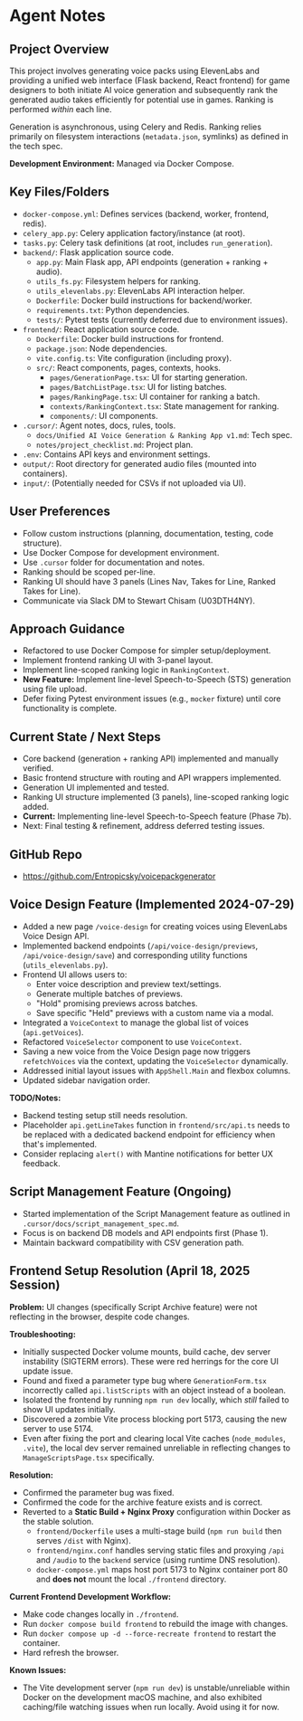 # Agent Notes

## Project Overview

This project involves generating voice packs using ElevenLabs and providing a unified web interface (Flask backend, React frontend) for game designers to both initiate AI voice generation and subsequently rank the generated audio takes efficiently for potential use in games. Ranking is performed *within* each line.

Generation is asynchronous, using Celery and Redis.
Ranking relies primarily on filesystem interactions (`metadata.json`, symlinks) as defined in the tech spec.

**Development Environment:** Managed via Docker Compose.

## Key Files/Folders

- `docker-compose.yml`: Defines services (backend, worker, frontend, redis).
- `celery_app.py`: Celery application factory/instance (at root).
- `tasks.py`: Celery task definitions (at root, includes `run_generation`).
- `backend/`: Flask application source code.
  - `app.py`: Main Flask app, API endpoints (generation + ranking + audio).
  - `utils_fs.py`: Filesystem helpers for ranking.
  - `utils_elevenlabs.py`: ElevenLabs API interaction helper.
  - `Dockerfile`: Docker build instructions for backend/worker.
  - `requirements.txt`: Python dependencies.
  - `tests/`: Pytest tests (currently deferred due to environment issues).
- `frontend/`: React application source code.
  - `Dockerfile`: Docker build instructions for frontend.
  - `package.json`: Node dependencies.
  - `vite.config.ts`: Vite configuration (including proxy).
  - `src/`: React components, pages, contexts, hooks.
      - `pages/GenerationPage.tsx`: UI for starting generation.
      - `pages/BatchListPage.tsx`: UI for listing batches.
      - `pages/RankingPage.tsx`: UI container for ranking a batch.
      - `contexts/RankingContext.tsx`: State management for ranking.
      - `components/`: UI components.
- `.cursor/`: Agent notes, docs, rules, tools.
  - `docs/Unified AI Voice Generation & Ranking App v1.md`: Tech spec.
  - `notes/project_checklist.md`: Project plan.
- `.env`: Contains API keys and environment settings.
- `output/`: Root directory for generated audio files (mounted into containers).
- `input/`: (Potentially needed for CSVs if not uploaded via UI).

## User Preferences

- Follow custom instructions (planning, documentation, testing, code structure).
- Use Docker Compose for development environment.
- Use `.cursor` folder for documentation and notes.
- Ranking should be scoped per-line.
- Ranking UI should have 3 panels (Lines Nav, Takes for Line, Ranked Takes for Line).
- Communicate via Slack DM to Stewart Chisam (U03DTH4NY).

## Approach Guidance

- Refactored to use Docker Compose for simpler setup/deployment.
- Implement frontend ranking UI with 3-panel layout.
- Implement line-scoped ranking logic in `RankingContext`.
- **New Feature:** Implement line-level Speech-to-Speech (STS) generation using file upload.
- Defer fixing Pytest environment issues (e.g., `mocker` fixture) until core functionality is complete.

## Current State / Next Steps

- Core backend (generation + ranking API) implemented and manually verified.
- Basic frontend structure with routing and API wrappers implemented.
- Generation UI implemented and tested.
- Ranking UI structure implemented (3 panels), line-scoped ranking logic added.
- **Current:** Implementing line-level Speech-to-Speech feature (Phase 7b).
- Next: Final testing & refinement, address deferred testing issues.

## GitHub Repo

- https://github.com/Entropicsky/voicepackgenerator 

## Voice Design Feature (Implemented 2024-07-29)

- Added a new page `/voice-design` for creating voices using ElevenLabs Voice Design API.
- Implemented backend endpoints (`/api/voice-design/previews`, `/api/voice-design/save`) and corresponding utility functions (`utils_elevenlabs.py`).
- Frontend UI allows users to:
    - Enter voice description and preview text/settings.
    - Generate multiple batches of previews.
    - "Hold" promising previews across batches.
    - Save specific "Held" previews with a custom name via a modal.
- Integrated a `VoiceContext` to manage the global list of voices (`api.getVoices`).
- Refactored `VoiceSelector` component to use `VoiceContext`.
- Saving a new voice from the Voice Design page now triggers `refetchVoices` via the context, updating the `VoiceSelector` dynamically.
- Addressed initial layout issues with `AppShell.Main` and flexbox columns.
- Updated sidebar navigation order.

**TODO/Notes:**
- Backend testing setup still needs resolution.
- Placeholder `api.getLineTakes` function in `frontend/src/api.ts` needs to be replaced with a dedicated backend endpoint for efficiency when that's implemented.
- Consider replacing `alert()` with Mantine notifications for better UX feedback.

## Script Management Feature (Ongoing)

*   Started implementation of the Script Management feature as outlined in `.cursor/docs/script_management_spec.md`.
*   Focus is on backend DB models and API endpoints first (Phase 1).
*   Maintain backward compatibility with CSV generation path.

## Frontend Setup Resolution (April 18, 2025 Session)

**Problem:** UI changes (specifically Script Archive feature) were not reflecting in the browser, despite code changes.

**Troubleshooting:**
*   Initially suspected Docker volume mounts, build cache, dev server instability (SIGTERM errors). These were red herrings for the core UI update issue.
*   Found and fixed a parameter type bug where `GenerationForm.tsx` incorrectly called `api.listScripts` with an object instead of a boolean.
*   Isolated the frontend by running `npm run dev` locally, which *still* failed to show UI updates initially.
*   Discovered a zombie Vite process blocking port 5173, causing the new server to use 5174.
*   Even after fixing the port and clearing local Vite caches (`node_modules`, `.vite`), the local dev server remained unreliable in reflecting changes to `ManageScriptsPage.tsx` specifically.

**Resolution:**
*   Confirmed the parameter bug was fixed.
*   Confirmed the code for the archive feature exists and is correct.
*   Reverted to a **Static Build + Nginx Proxy** configuration within Docker as the stable solution.
    *   `frontend/Dockerfile` uses a multi-stage build (`npm run build` then serves `/dist` with Nginx).
    *   `frontend/nginx.conf` handles serving static files and proxying `/api` and `/audio` to the `backend` service (using runtime DNS resolution).
    *   `docker-compose.yml` maps host port 5173 to Nginx container port 80 and **does not** mount the local `./frontend` directory.

**Current Frontend Development Workflow:**
*   Make code changes locally in `./frontend`.
*   Run `docker compose build frontend` to rebuild the image with changes.
*   Run `docker compose up -d --force-recreate frontend` to restart the container.
*   Hard refresh the browser.

**Known Issues:**
*   The Vite development server (`npm run dev`) is unstable/unreliable within Docker on the development macOS machine, and also exhibited caching/file watching issues when run locally. Avoid using it for now. 